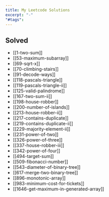 ```yaml
---
title: My Leetcode Solutions
excerpt: "-"
"#tags":
---
```

## Solved

- [[1-two-sum]]
- [[53-maximum-subarray]]
- [[69-sqrt-x]]
- [[70-climbing-stairs]]
- [[91-decode-ways]]
- [[118-pascals-triangle]]
- [[119-pascals-triangle-ii]]
- [[125-valid-palindrome]]
- [[167-two-sum-ii]]
- [[198-house-robber]]
- [[200-number-of-islands]]
- [[213-house-robber-ii]]
- [[217-contains-duplicate]]
- [[219-contains-duplicate-ii]]
- [[229-majority-element-ii]]
- [[231-power-of-two]]
- [[326-power-of-three]]
- [[337-house-robber-iii]]
- [[342-power-of-four]]
- [[494-target-sum]]
- [[509-fibonacci-number]]
- [[543-diameter-of-binary-tree]]
- [[617-merge-two-binary-tree]]
- [[896-monotonic-array]]
- [[983-minimum-cost-for-tickets]]
- [[1646-get-maximum-in-generated-array]]